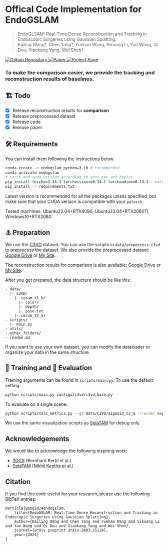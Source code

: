 # Offical Code Implementation for EndoGSLAM

> EndoGLSAM: Real-Time Dense Reconstruction and Tracking in Endoscopic Surgeries using Gaussian Splatting.\
> Kailing Wang*, Chen Yang*, Yuehao Wang, Sikuang Li, Yan Wang, Qi Dou, Xiaokang Yang, Wei Shen†


<a href="https://github.com/Loping151/EndoGSLAM"> <img alt="Github Repository" src="https://img.shields.io/badge/Github-Repository-blue?logo=github&logoColor=blue"> </a>
<a href="https://arxiv.org/abs/2403.15124"> <img alt="Paper" src="https://img.shields.io/badge/Arxiv-Paper-red?logo=arxiv&logoColor=red"> </a>
<a href="https://loping151.github.io/endogslam"> <img alt="Project Page" src="https://img.shields.io/badge/Project-Page-green?logo=pagekit&logoColor=white"> </a>

### To make the comparison easier, we provide the tracking and reconstruction results of baselines.

## 🏗️ Todo
- [x] Release reconstruction results for **comparison**
- [x] Release preprocessed dataset
- [x] Release code
- [x] Release paper

## 🛠️ Requirements

You can install them following the instructions below.

  
```bash
conda create -n endogslam python=3.10 # recommended
conda activate endogslam
# torch and cuda version according to your env and device
pip install torch==1.13.1 torchvision==0.14.1 torchaudio==0.13.1 --extra-index-url https://download.pytorch.org/whl/cu118
pip install -r requirements.txt
```

Latest version is recommended for all the packages unless specified, but make sure that your CUDA version is compatible with your `pytorch`.

Tested machines: Ubuntu22.04+RTX4090, Ubuntu22.04+RTX2080Ti, Windows10+RTX2080.

## ⚓ Preparation
We use the [C3VD](https://durrlab.github.io/C3VD/) dataset. You can use the scripts in `data/prepeocess_c3vd` to preprocess the dataset. We also provide the preprocessed dataset: [Google Drive](https://drive.google.com/drive/folders/1wT4cILcbf4TUlWlmK_wJPiIrZ2AqZ43W?usp=drive_link) or [My Site](https://download.loping151.com/C3VD_EndoGSLAM.tar.gz).

The reconstruction results for comparison is also available: [Google Drive](https://drive.google.com/drive/folders/1wT4cILcbf4TUlWlmK_wJPiIrZ2AqZ43W?usp=drive_link) or [My Site](https://download.loping151.com/EndoGSLAM_recon.tar.gz).

After you get prepared, the data structure should be like this:

```
- data/
  |- C3VD/
    |- cecum_t1_b/
      |- color/
      |- depth/
      |- pose.txt
    |- cecum_t3_a/
- scripts/
  |- main.py
- utils/
- other_folders/
- readme.md
```

If you want to use your own dataset, you can modify the dataloader or organize your data in the same structure.

## 🚀 Training and 💯 Evaluation

Training arguments can be found in `scripts/main.py`. To use the default setting:

```bash
python scripts/main.py configs/c3vd/c3vd_base.py
```

To evaluate on a single scene:

```bash 
python scripts/calc_metrics.py --gt data/C3VD/sigmoid_t3_a --render experiments/C3VD_base/sigmoid_t3_a --test_single
```

We use the same visualization scripts as [SplaTAM](https://github.com/spla-tam/SplaTAM) for debug only.


## Acknowledgements
We would like to acknowledge the following inspiring work:
- [3DGS](https://github.com/graphdeco-inria/gaussian-splatting) (Bernhard Kerbl et al.)
- [SplaTAM](https://github.com/spla-tam/SplaTAM) (Nikhil Keetha et al.)

## Citation

If you find this code useful for your research, please use the following BibTeX entries:

```
@article{wang2024endogslam,
    title={EndoGSLAM: Real-Time Dense Reconstruction and Tracking in Endoscopic Surgeries using Gaussian Splatting},
    author={Kailing Wang and Chen Yang and Yuehao Wang and Sikuang Li and Yan Wang and Qi Dou and Xiaokang Yang and Wei Shen},
    journal={arXiv preprint arXiv:2403.15124},
    year={2024}
}
```
